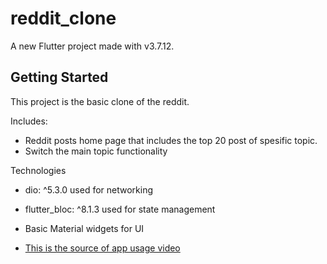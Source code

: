 # reddit_clone

A new Flutter project made with v3.7.12.

## Getting Started

This project is the basic clone of the reddit.

Includes:
  - Reddit posts home page that includes the top 20 post of spesific topic.
  - Switch the main topic functionality

Technologies
  - dio: ^5.3.0 used for networking
  - flutter_bloc: ^8.1.3 used for state management
  - Basic Material widgets for UI

- [This is the source of app usage video](https://drive.google.com/file/d/1Y7rI8346xtKyAgATSX5c1qfuTg9u8tLX/view?usp=sharing)

